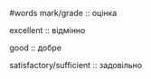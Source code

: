 #words 
mark/grade :: оцінка
<!--SR:!2022-11-07,4,270-->
excellent :: відмінно
<!--SR:!2022-11-05,1,212-->
good :: добре
<!--SR:!2022-11-07,4,272-->
satisfactory/sufficient :: задовільно
<!--SR:!2022-11-06,3,252-->
